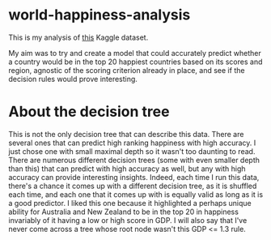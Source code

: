 # world-happiness-analysis

This is my analysis of [this](https://www.kaggle.com/unsdsn/world-happiness) Kaggle dataset. 

My aim was to try and create a model that could accurately predict whether a country would be in the top 20 happiest countries based on its scores
and region, agnostic of the scoring criterion already in place, and see if the decision rules would prove interesting. 

# About the decision tree

This is not the only decision tree that can describe this data. There are several ones that can predict high ranking happiness with high accuracy. I just chose one with 
small maximal depth so it wasn't too daunting to read. There are numerous different decision trees (some with even smaller depth than this) that can predict with high
accuracy as well, but any with high accuracy can provide interesting insights. Indeed, each time I run this data, there's a chance it comes up with a different decision tree,
as it is shuffled each time, and each one that it comes up with is equally valid as long as it is a good predictor. I liked this one because it highlighted a perhaps unique
ability for Australia and New Zealand to be in the top 20 in happiness invariably of it having a low or high score in GDP.  I will also say that I've never come across a tree
whose root node wasn't this GDP <= 1.3 rule. 
